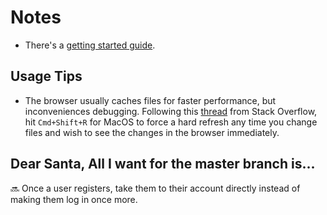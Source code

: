 # Notes

* There's a [getting started guide](https://github.com/dchege711/lace_up/blob/master/getting_started.md).

## Usage Tips

* The browser usually caches files for faster performance, but inconveniences debugging. Following this [thread](https://stackoverflow.com/questions/41144565/flask-does-not-see-change-in-js-file) from Stack Overflow, hit `Cmd+Shift+R` for MacOS to force a hard refresh any time you change files and wish to see the changes in the browser immediately.

## Dear Santa, All I want for the master branch is...

:soon: Once a user registers, take them to their account directly instead of making them log in once more.

